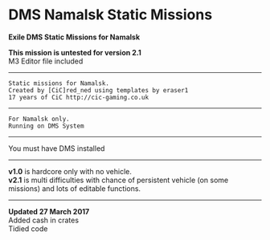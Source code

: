 # DMS Namalsk Static Missions
<b>Exile DMS Static Missions for Namalsk</b><br>

<b>This mission is untested for version 2.1</b><br>
M3 Editor file included<br>

*******************************************************
	Static missions for Namalsk.
	Created by [CiC]red_ned using templates by eraser1 
	17 years of CiC http://cic-gaming.co.uk
*******************************************************
	For Namalsk only.
	Running on DMS System
*******************************************************
You must have DMS installed<br>

*******************************************************
<b>v1.0</b> is hardcore only with no vehicle.<br>
<b>v2.1</b> is multi difficulties with chance of persistent vehicle (on some missions) and lots of editable functions.
*******************************************************

<b>Updated 27 March 2017</b><br>
Added cash in crates<br>
Tidied code<br>